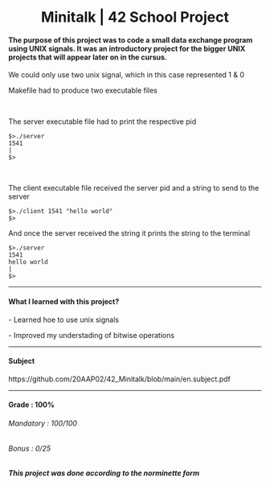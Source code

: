 <h1 align="center"> Minitalk | 42 School Project </h1>
<h4>The purpose of this project was to code a small data exchange program using UNIX signals. It was an introductory project for the bigger UNIX projects that will appear later on in the cursus.</h4>
<p>We could only use two unix signal, which in this case represented 1 & 0</p>
<p>Makefile had to produce two executable files</p>
<br>
<p>The server executable file had to print the respective pid</p>

```
$>./server
1541
|
$>
```

<br>
<p>The client executable file received the server pid and a string to send to the server</p>

```
$>./client 1541 "hello world"
$>
```

<p>And once the server received the string it prints the string to the terminal</p>

```
$>./server
1541
hello world
|
$>
```

-----

<h4>What I learned with this project?</h4>
<p>- Learned hoe to use unix signals</p>
<p>- Improved my understading of bitwise operations</p>

-----

<h4>Subject</h4>
https://github.com/20AAP02/42_Minitalk/blob/main/en.subject.pdf

-----

<h4>Grade : 100%</h4>
<h6>Mandatory : 100/100</h6>
<h6>Bonus : 0/25</h6>


<h5>This project was done according to the norminette form</h5>

